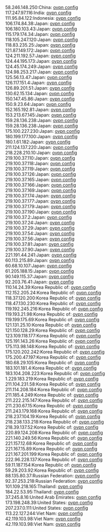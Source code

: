 58.246.148.250:China: [ovpn config](vpn/58_246_148_250.ovpn)  
117.247.97.116:India: [ovpn config](vpn/117_247_97_116.ovpn)  
111.95.84.122:Indonesia: [ovpn config](vpn/111_95_84_122.ovpn)  
106.174.84.38:Japan: [ovpn config](vpn/106_174_84_38.ovpn)  
106.180.103.43:Japan: [ovpn config](vpn/106_180_103_43.ovpn)  
115.179.174.34:Japan: [ovpn config](vpn/115_179_174_34.ovpn)  
118.105.247.120:Japan: [ovpn config](vpn/118_105_247_120.ovpn)  
118.83.235.25:Japan: [ovpn config](vpn/118_83_235_25.ovpn)  
121.87.149.172:Japan: [ovpn config](vpn/121_87_149_172.ovpn)  
124.211.192.57:Japan: [ovpn config](vpn/124_211_192_57.ovpn)  
124.44.195.173:Japan: [ovpn config](vpn/124_44_195_173.ovpn)  
124.45.174.249:Japan: [ovpn config](vpn/124_45_174_249.ovpn)  
124.98.253.217:Japan: [ovpn config](vpn/124_98_253_217.ovpn)  
125.56.13.47:Japan: [ovpn config](vpn/125_56_13_47.ovpn)  
126.117.151.4:Japan: [ovpn config](vpn/126_117_151_4.ovpn)  
126.89.201.51:Japan: [ovpn config](vpn/126_89_201_51.ovpn)  
130.62.15.134:Japan: [ovpn config](vpn/130_62_15_134.ovpn)  
150.147.45.86:Japan: [ovpn config](vpn/150_147_45_86.ovpn)  
150.9.23.64:Japan: [ovpn config](vpn/150_9_23_64.ovpn)  
152.165.192.81:Japan: [ovpn config](vpn/152_165_192_81.ovpn)  
153.213.67.145:Japan: [ovpn config](vpn/153_213_67_145.ovpn)  
159.28.136.238:Japan: [ovpn config](vpn/159_28_136_238.ovpn)  
159.28.136.238:Japan: [ovpn config](vpn/159_28_136_238.ovpn)  
175.100.227.230:Japan: [ovpn config](vpn/175_100_227_230.ovpn)  
180.199.177.100:Japan: [ovpn config](vpn/180_199_177_100.ovpn)  
180.1.61.182:Japan: [ovpn config](vpn/180_1_61_182.ovpn)  
211.124.137.220:Japan: [ovpn config](vpn/211_124_137_220.ovpn)  
218.228.210.10:Japan: [ovpn config](vpn/218_228_210_10.ovpn)  
219.100.37.110:Japan: [ovpn config](vpn/219_100_37_110.ovpn)  
219.100.37.118:Japan: [ovpn config](vpn/219_100_37_118.ovpn)  
219.100.37.119:Japan: [ovpn config](vpn/219_100_37_119.ovpn)  
219.100.37.126:Japan: [ovpn config](vpn/219_100_37_126.ovpn)  
219.100.37.165:Japan: [ovpn config](vpn/219_100_37_165.ovpn)  
219.100.37.166:Japan: [ovpn config](vpn/219_100_37_166.ovpn)  
219.100.37.169:Japan: [ovpn config](vpn/219_100_37_169.ovpn)  
219.100.37.174:Japan: [ovpn config](vpn/219_100_37_174.ovpn)  
219.100.37.177:Japan: [ovpn config](vpn/219_100_37_177.ovpn)  
219.100.37.179:Japan: [ovpn config](vpn/219_100_37_179.ovpn)  
219.100.37.190:Japan: [ovpn config](vpn/219_100_37_190.ovpn)  
219.100.37.2:Japan: [ovpn config](vpn/219_100_37_2.ovpn)  
219.100.37.24:Japan: [ovpn config](vpn/219_100_37_24.ovpn)  
219.100.37.29:Japan: [ovpn config](vpn/219_100_37_29.ovpn)  
219.100.37.54:Japan: [ovpn config](vpn/219_100_37_54.ovpn)  
219.100.37.56:Japan: [ovpn config](vpn/219_100_37_56.ovpn)  
219.100.37.81:Japan: [ovpn config](vpn/219_100_37_81.ovpn)  
219.100.37.90:Japan: [ovpn config](vpn/219_100_37_90.ovpn)  
221.191.44.241:Japan: [ovpn config](vpn/221_191_44_241.ovpn)  
60.113.215.89:Japan: [ovpn config](vpn/60_113_215_89.ovpn)  
60.68.10.107:Japan: [ovpn config](vpn/60_68_10_107.ovpn)  
61.205.188.15:Japan: [ovpn config](vpn/61_205_188_15.ovpn)  
90.149.115.37:Japan: [ovpn config](vpn/90_149_115_37.ovpn)  
92.203.76.41:Japan: [ovpn config](vpn/92_203_76_41.ovpn)  
110.14.24.39:Korea Republic of: [ovpn config](vpn/110_14_24_39.ovpn)  
112.152.205.24:Korea Republic of: [ovpn config](vpn/112_152_205_24.ovpn)  
118.37.120.200:Korea Republic of: [ovpn config](vpn/118_37_120_200.ovpn)  
118.47.130.230:Korea Republic of: [ovpn config](vpn/118_47_130_230.ovpn)  
119.192.245.216:Korea Republic of: [ovpn config](vpn/119_192_245_216.ovpn)  
119.193.21.98:Korea Republic of: [ovpn config](vpn/119_193_21_98.ovpn)  
119.199.175.69:Korea Republic of: [ovpn config](vpn/119_199_175_69.ovpn)  
121.131.25.10:Korea Republic of: [ovpn config](vpn/121_131_25_10.ovpn)  
121.150.128.29:Korea Republic of: [ovpn config](vpn/121_150_128_29.ovpn)  
123.109.118.177:Korea Republic of: [ovpn config](vpn/123_109_118_177.ovpn)  
125.191.143.26:Korea Republic of: [ovpn config](vpn/125_191_143_26.ovpn)  
175.113.98.148:Korea Republic of: [ovpn config](vpn/175_113_98_148.ovpn)  
175.120.202.242:Korea Republic of: [ovpn config](vpn/175_120_202_242.ovpn)  
175.200.47.197:Korea Republic of: [ovpn config](vpn/175_200_47_197.ovpn)  
180.68.29.105:Korea Republic of: [ovpn config](vpn/180_68_29_105.ovpn)  
183.101.181.4:Korea Republic of: [ovpn config](vpn/183_101_181_4.ovpn)  
183.104.208.223:Korea Republic of: [ovpn config](vpn/183_104_208_223.ovpn)  
1.229.183.219:Korea Republic of: [ovpn config](vpn/1_229_183_219.ovpn)  
211.104.231.58:Korea Republic of: [ovpn config](vpn/211_104_231_58.ovpn)  
211.114.208.184:Korea Republic of: [ovpn config](vpn/211_114_208_184.ovpn)  
211.185.4.249:Korea Republic of: [ovpn config](vpn/211_185_4_249.ovpn)  
211.222.215.147:Korea Republic of: [ovpn config](vpn/211_222_215_147.ovpn)  
211.230.67.15:Korea Republic of: [ovpn config](vpn/211_230_67_15.ovpn)  
211.243.179.168:Korea Republic of: [ovpn config](vpn/211_243_179_168.ovpn)  
218.237.104.19:Korea Republic of: [ovpn config](vpn/218_237_104_19.ovpn)  
218.238.133.218:Korea Republic of: [ovpn config](vpn/218_238_133_218.ovpn)  
218.39.137.52:Korea Republic of: [ovpn config](vpn/218_39_137_52.ovpn)  
220.89.124.208:Korea Republic of: [ovpn config](vpn/220_89_124_208.ovpn)  
221.140.249.56:Korea Republic of: [ovpn config](vpn/221_140_249_56.ovpn)  
221.157.12.68:Korea Republic of: [ovpn config](vpn/221_157_12_68.ovpn)  
221.167.15.89:Korea Republic of: [ovpn config](vpn/221_167_15_89.ovpn)  
221.167.201.199:Korea Republic of: [ovpn config](vpn/221_167_201_199.ovpn)  
222.96.228.137:Korea Republic of: [ovpn config](vpn/222_96_228_137.ovpn)  
59.11.187.154:Korea Republic of: [ovpn config](vpn/59_11_187_154.ovpn)  
59.29.203.92:Korea Republic of: [ovpn config](vpn/59_29_203_92.ovpn)  
88.135.80.37:Russian Federation: [ovpn config](vpn/88_135_80_37.ovpn)  
92.37.253.218:Russian Federation: [ovpn config](vpn/92_37_253_218.ovpn)  
101.109.218.165:Thailand: [ovpn config](vpn/101_109_218_165.ovpn)  
184.22.53.95:Thailand: [ovpn config](vpn/184_22_53_95.ovpn)  
37.245.8.16:United Arab Emirates: [ovpn config](vpn/37_245_8_16.ovpn)  
173.198.248.39:United States: [ovpn config](vpn/173_198_248_39.ovpn)  
207.237.0.111:United States: [ovpn config](vpn/207_237_0_111.ovpn)  
113.22.127.244:Viet Nam: [ovpn config](vpn/113_22_127_244.ovpn)  
42.119.103.98:Viet Nam: [ovpn config](vpn/42_119_103_98.ovpn)  
42.119.103.98:Viet Nam: [ovpn config](vpn/42_119_103_98.ovpn)  
